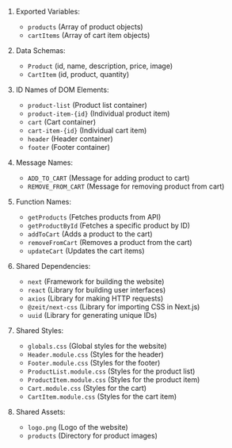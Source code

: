 1. Exported Variables: 
   - `products` (Array of product objects)
   - `cartItems` (Array of cart item objects)

2. Data Schemas:
   - `Product` (id, name, description, price, image)
   - `CartItem` (id, product, quantity)

3. ID Names of DOM Elements:
   - `product-list` (Product list container)
   - `product-item-{id}` (Individual product item)
   - `cart` (Cart container)
   - `cart-item-{id}` (Individual cart item)
   - `header` (Header container)
   - `footer` (Footer container)

4. Message Names:
   - `ADD_TO_CART` (Message for adding product to cart)
   - `REMOVE_FROM_CART` (Message for removing product from cart)

5. Function Names:
   - `getProducts` (Fetches products from API)
   - `getProductById` (Fetches a specific product by ID)
   - `addToCart` (Adds a product to the cart)
   - `removeFromCart` (Removes a product from the cart)
   - `updateCart` (Updates the cart items)

6. Shared Dependencies:
   - `next` (Framework for building the website)
   - `react` (Library for building user interfaces)
   - `axios` (Library for making HTTP requests)
   - `@zeit/next-css` (Library for importing CSS in Next.js)
   - `uuid` (Library for generating unique IDs)

7. Shared Styles:
   - `globals.css` (Global styles for the website)
   - `Header.module.css` (Styles for the header)
   - `Footer.module.css` (Styles for the footer)
   - `ProductList.module.css` (Styles for the product list)
   - `ProductItem.module.css` (Styles for the product item)
   - `Cart.module.css` (Styles for the cart)
   - `CartItem.module.css` (Styles for the cart item)

8. Shared Assets:
   - `logo.png` (Logo of the website)
   - `products` (Directory for product images)